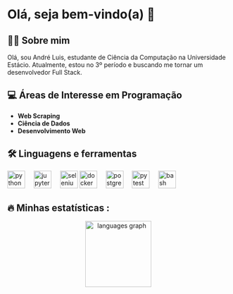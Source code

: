 ###

# Olá, seja bem-vindo(a) 👋

## 👩‍💻 Sobre mim

<p align=\"left\">Olá, sou André Luis, estudante de Ciência da Computação na Universidade Estácio. Atualmente, estou no 3º período e buscando me tornar um desenvolvedor Full Stack.</p>

## 💻 Áreas de Interesse em Programação
- **Web Scraping**
- **Ciência de Dados**
- **Desenvolvimento Web**

## 🛠 Linguagens e ferramentas

<div align="left">
  <img src="https://cdn.jsdelivr.net/gh/devicons/devicon/icons/python/python-original.svg" height="40" alt="python logo"  />
  <img width="12" />
  <img src="https://cdn.jsdelivr.net/gh/devicons/devicon/icons/jupyter/jupyter-original.svg" height="40" alt="jupyter logo"  />
  <img width="12" />
  <img src="https://cdn.jsdelivr.net/gh/devicons/devicon/icons/selenium/selenium-original.svg" height="40" alt="selenium logo"  />
  <img src="https://cdn.jsdelivr.net/gh/devicons/devicon/icons/docker/docker-plain-wordmark.svg" height="40" alt="docker logo"  />
  <img width="12" />
  <img src="https://cdn.jsdelivr.net/gh/devicons/devicon/icons/postgresql/postgresql-original.svg" height="40" alt="postgresql logo"  />
  <img width="12" />
  <img src="https://cdn.jsdelivr.net/gh/devicons/devicon/icons/pytest/pytest-original.svg" height="40" alt="pytest logo"  />
  <img width="12" />
  <img src="https://cdn.jsdelivr.net/gh/devicons/devicon/icons/bash/bash-original.svg" height="40" alt="bash logo"  />
  <img width="12" />
</div>

## 🔥 Minhas estatísticas :

<div align="center">
  <img src="https://github-readme-stats.vercel.app/api/top-langs?username=AndreLuis933&locale=pt-br&hide_title=false&layout=compact&card_width=320&langs_count=4&theme=dracula&hide_border=false&order=2" height="150" alt="languages graph"  />
</div>

###
